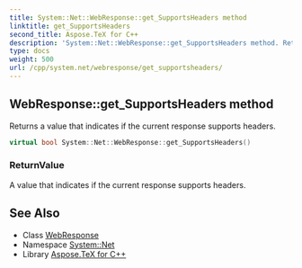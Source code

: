 ```yaml
---
title: System::Net::WebResponse::get_SupportsHeaders method
linktitle: get_SupportsHeaders
second_title: Aspose.TeX for C++
description: 'System::Net::WebResponse::get_SupportsHeaders method. Returns a value that indicates if the current response supports headers in C++.'
type: docs
weight: 500
url: /cpp/system.net/webresponse/get_supportsheaders/
---
```

## WebResponse::get_SupportsHeaders method


Returns a value that indicates if the current response supports headers.

```cpp
virtual bool System::Net::WebResponse::get_SupportsHeaders()
```


### ReturnValue

A value that indicates if the current response supports headers.

## See Also

* Class [WebResponse](../)
* Namespace [System::Net](../../)
* Library [Aspose.TeX for C++](../../../)

